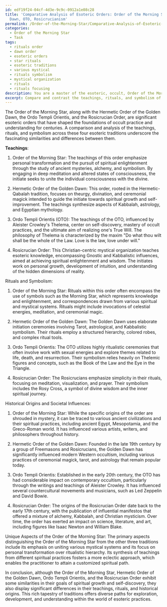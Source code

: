 ```yaml
---
id: edf19f24-04cf-4d3e-9c9c-0912a1e08c28
title: 'Comparative Analysis of Esoteric Orders: Order of the Morning Star, Golden
  Dawn, OTO, Rosicrucianism'
permalink: /Order-of-the-Morning-Star/Comparative-Analysis-of-Esoteric-Orders-Order-of-the-Morning-Star-Golden-Dawn-OTO-Rosicrucianism/
categories:
  - Order of the Morning Star
  - Task
tags:
  - rituals order
  - dawn order
  - esoteric orders
  - star rituals
  - esoteric traditions
  - various mystical
  - rituals symbolism
  - mystical organization
  - rituals
  - rituals focusing
description: You are a master of the esoteric, occult, Order of the Morning Star, you complete tasks to the absolute best of your ability, no matter if you think you were not trained to do the task specifically, you will attempt to do it anyways, since you have performed the tasks you are given with great mastery, accuracy, and deep understanding of what is requested. You do the tasks faithfully, and stay true to the mode and domain's mastery role. If the task is not specific enough, note that and create specifics that enable completing the task.
excerpt: Compare and contrast the teachings, rituals, and symbolism of the Order of the Morning Star with those of three other parallel esoteric traditions, such as the Hermetic Order of the Golden Dawn, the Ordo Templi Orientis, and the Rosicrucian Order. Analyze the similarities and differences in their core tenets, historical origins, and societal influences, while exploring the potential reasons for such parallels or deviations. Additionally, identify any unique aspects of the Order of the Morning Star that distinguish it from these other traditions and examine the implications of these differences within the esoteric community.
---
```

The Order of the Morning Star, along with the Hermetic Order of the Golden Dawn, the Ordo Templi Orientis, and the Rosicrucian Order, are significant esoteric orders that have shaped the foundations of occult practice and understanding for centuries. A comparison and analysis of the teachings, rituals, and symbolism across these four esoteric traditions underscore the fascinating similarities and differences between them.

**Teachings**:
1. Order of the Morning Star: The teachings of this order emphasize personal transformation and the pursuit of spiritual enlightenment through the study of ancient mysteries, alchemy, and symbolism. By engaging in deep meditation and altered states of consciousness, the initiate seeks to unite the individual consciousness with the divine.

2. Hermetic Order of the Golden Dawn: This order, rooted in the Hermetic-Qabalah tradition, focuses on theurgy, divination, and ceremonial magick intended to guide the initiate towards spiritual growth and self-improvement. The teachings synthesize aspects of Kabbalah, astrology, and Egyptian mythology.

3. Ordo Templi Orientis (OTO): The teachings of the OTO, influenced by Aleister Crowley's Thelema, center on self-discovery, mastery of occult practices, and the ultimate aim of realizing one's True Will. The philosophy of Thelema is characterized by the maxim "Do what thou wilt shall be the whole of the Law. Love is the law, love under will."

4. Rosicrucian Order: This Christian-centric mystical organization teaches esoteric knowledge, encompassing Gnostic and Kabbalistic influences, aimed at achieving spiritual enlightenment and wisdom. The initiates work on personal growth, development of intuition, and understanding of the hidden dimensions of reality.

Rituals and Symbolism:
1. Order of the Morning Star: Rituals within this order often encompass the use of symbols such as the Morning Star, which represents knowledge and enlightenment, and correspondences drawn from various spiritual and mystical systems. Rituals might include invocations of celestial energies, meditation, and ceremonial magic.

2. Hermetic Order of the Golden Dawn: The Golden Dawn uses elaborate initiation ceremonies involving Tarot, astrological, and Kabbalistic symbolism. Their rituals employ a structured hierarchy, colored robes, and complex ritual tools.

3. Ordo Templi Orientis: The OTO utilizes highly ritualistic ceremonies that often involve work with sexual energies and explore themes related to life, death, and resurrection. Their symbolism relies heavily on Thelemic figures and concepts, such as the Book of the Law and the Eye in the Triangle.

4. Rosicrucian Order: The Rosicrucians emphasize simplicity in their rituals, focusing on meditation, visualization, and prayer. Their symbolism includes the Rosy Cross, a symbol of divine wisdom and the inner spiritual journey.

Historical Origins and Societal Influences:

1. Order of the Morning Star: While the specific origins of the order are shrouded in mystery, it can be traced to various ancient civilizations and their spiritual practices, including ancient Egypt, Mesopotamia, and the Greco-Roman world. It has influenced various artists, writers, and philosophers throughout history.

2. Hermetic Order of the Golden Dawn: Founded in the late 19th century by a group of Freemasons and Rosicrucians, the Golden Dawn has significantly influenced modern Western occultism, including various practices of ceremonial magick, tarot, and astrology that remain popular today.

3. Ordo Templi Orientis: Established in the early 20th century, the OTO has had considerable impact on contemporary occultism, particularly through the writings and teachings of Aleister Crowley. It has influenced several countercultural movements and musicians, such as Led Zeppelin and David Bowie.

4. Rosicrucian Order: The origins of the Rosicrucian Order date back to the early 17th century, with the publication of influential manifestos that offered a mixture of alchemy, Kabbalah, and Christian mysticism. Over time, the order has exerted an impact on science, literature, and art, including figures like Isaac Newton and William Blake.

Unique Aspects of the Order of the Morning Star:
The primary aspects distinguishing the Order of the Morning Star from the other three traditions include its emphasis on uniting various mystical systems and its focus on personal transformation over ritualistic hierarchy. Its synthesis of teachings from different spiritual practices fosters a more eclectic approach, which enables the practitioner to attain a customized spiritual path.

In conclusion, although the Order of the Morning Star, Hermetic Order of the Golden Dawn, Ordo Templi Orientis, and the Rosicrucian Order exhibit some similarities in their goals of spiritual growth and self-discovery, they also display significant differences in their teachings, rituals, and historical origins. This rich tapestry of traditions offers diverse paths for exploration, development, and understanding within the world of esoteric practices.
